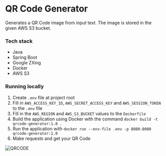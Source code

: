 # QR Code Generator

Generates a QR Code image from input text.
The image is stored in the given AWS S3 bucket.

### Tech stack

- Java
- Spring Boot
- Google ZXing
- Docker
- AWS S3

### Running locally

1. Create `.env` file at project root
2. Fill in `AWS_ACCESS_KEY_ID`, `AWS_SECRET_ACCESS_KEY` and `AWS_SESSION_TOKEN` to the `.env` file
3. Fill in the `AWS_REGION` and `AWS_S3_BUCKET` values to the `Dockerfile`
4. Build the application using Docker with the command `docker build -t qrcode-generator:1.0 . `
5. Run the application with `docker run --env-file .env -p 8080:8080 qrcode-generator:1.0`
6. Make requests and get your QR Code

![QRCODE](https://github.com/user-attachments/assets/982804ca-f133-4f30-8754-2e29ee101d99)
